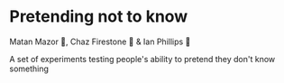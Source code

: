 # Pretending not to know

Matan Mazor 🙈, Chaz Firestone 🙉 & Ian Phillips 🙊

A set of experiments testing people's ability to pretend they don't know something
